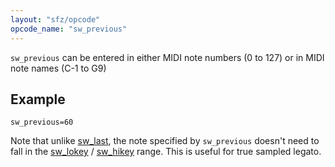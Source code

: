 ```yaml
---
layout: "sfz/opcode"
opcode_name: "sw_previous"
---
```

`sw_previous` can be entered in either MIDI note numbers (0 to 127) or
in MIDI note names (C-1 to G9)

## Example

```
sw_previous=60
```

Note that unlike [sw_last](/opcodes/sw_last), the note specified by
`sw_previous` doesn't need to fall
in the [sw_lokey](sw_lokey) / [sw_hikey](sw_lokey) range.
This is useful for true sampled legato.
